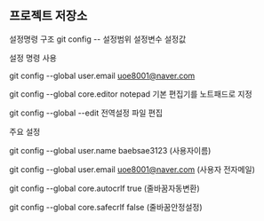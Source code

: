 ## 프로젝트 저장소

설정명령 구조
git config -- 설정범위 설정변수 설정값

설정 명령 사용

git config --global user.email uoe8001@naver.com 

git config --global core.editor notepad 기본 편집기를 노트패드로 지정

git config --global --edit 전역설정 파일 편집

주요 설정

git config --global user.name baebsae3123 (사용자이름)

git config --global user.email uoe8001@naver.com  (사용자 전자메일)

git config --global core.autocrlf true (줄바꿈자동변환)

git config --global core.safecrlf false (줄바꿈안정설정)
